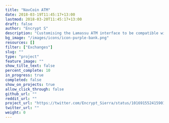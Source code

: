 ```yaml
---
title: "NavCoin ATM"
date: 2018-03-19T11:45:17+13:00
lastmod: 2018-03-20T11:45:17+13:00
draft: false
author: "Encrypt S"
description: "Customising the Lamassu ATM interface to be compatible with NAV and launching it in Auckland as the world's first NavCoin ATM."
bg_image: "/images/icons/icon-purple-bank.png"
resources: []
filter: ["Exchanges"]
slug: ""
type: "project"
feature_image: ""
show_title_text: false
percent_complete: 10
in_progress: true
completed: false
show_on_projects: true
allow_click_through: false
github_url: ""
reddit_url: ""
project_url: "https://twitter.com/Encrypt_Sierra/status/1016915524159016960"
twitter_url: ""
weight: 0
---
```

